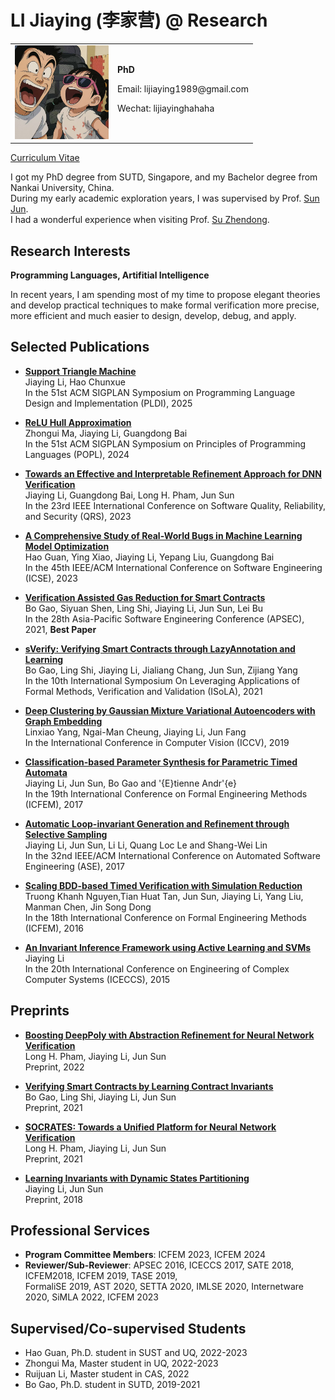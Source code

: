 # LI Jiaying (李家营) @ Research
<table width="60%" border="0" cellpadding="0">
<tr valigh="top" aligh="left">
<td><IMG SRC="./photos/bigmouth.jpg" width="150"><br></td>
<td>
<div>
<b>PhD </b> <BR> 
<P>Email: lijiaying1989@gmail.com<BR>
<P>Wechat: lijiayinghahaha<BR>
</div>
</td>
</tr>
</table>

[Curriculum Vitae](http://lijiaying.github.io/cv/cv_en_2023_11.pdf)

I got my PhD degree from SUTD, Singapore, and my Bachelor degree from Nankai University, China.  
During my early academic exploration years, I was supervised by Prof. [Sun Jun](http://sunjun.site/).  
I had a wonderful experience when visiting Prof. [Su Zhendong](https://people.inf.ethz.ch/suz/).


## Research Interests
**Programming Languages, Artifitial Intelligence**

In recent years, I am spending most of my time to propose elegant theories and develop practical techniques 
to make formal verification more precise, more efficient and much easier to design, develop, debug, and apply.



## Selected Publications

- [**Support Triangle Machine**](http://lijiaying.github.io/papers/pldi25_stm.pdf)   
Jiaying Li, Hao Chunxue  
In the 51st ACM SIGPLAN Symposium on Programming Language Design and Implementation (PLDI), 2025


- [**ReLU Hull Approximation**](http://lijiaying.github.io/papers/popl24_wralu.pdf)   
Zhongui Ma, Jiaying Li, Guangdong Bai  
In the 51st ACM SIGPLAN Symposium on Principles of Programming Languages (POPL), 2024


- [**Towards an Effective and Interpretable Refinement Approach for DNN Verification**](http://lijiaying.github.io/papers/qrs23_Surgeon.pdf)  
Jiaying Li, Guangdong Bai, Long H. Pham, Jun Sun  
In the 23rd IEEE International Conference on Software Quality, Reliability, and Security (QRS), 2023 


- [**A Comprehensive Study of Real-World Bugs in Machine Learning Model Optimization**](http://lijiaying.github.io/papers/icse23_MOB.pdf)  
Hao Guan, Ying Xiao, Jiaying Li, Yepang Liu, Guangdong Bai  
In the 45th IEEE/ACM International Conference on Software Engineering (ICSE), 2023 


- [**Verification Assisted Gas Reduction for Smart Contracts**](http://lijiaying.github.io/papers/apsec21_sOptimize.pdf)  
Bo Gao, Siyuan Shen, Ling Shi, Jiaying Li, Jun Sun, Lei Bu  
In the 28th Asia-Pacific Software Engineering Conference (APSEC), 2021, **Best Paper**


- [**sVerify: Verifying Smart Contracts through LazyAnnotation and Learning**](http://lijiaying.github.io/papers/isola21_sVerify.pdf)   
Bo Gao, Ling Shi, Jiaying Li, Jialiang Chang, Jun Sun, Zijiang Yang  
In the 10th International Symposium On Leveraging Applications of Formal Methods, Verification and Validation (ISoLA), 2021


- [**Deep Clustering by Gaussian Mixture Variational Autoencoders with Graph Embedding**](http://lijiaying.github.io/papers/iccv19.pdf)  
Linxiao Yang, Ngai-Man Cheung, Jiaying Li, Jun Fang  
In the International Conference in Computer Vision (ICCV), 2019 


- [**Classification-based Parameter Synthesis for Parametric Timed Automata**](http://lijiaying.github.io/papers/icfem17.pdf)  
Jiaying Li, Jun Sun, Bo Gao and \'{E}tienne Andr\'{e}  
In the 19th International Conference on Formal Engineering Methods (ICFEM), 2017


- [**Automatic Loop-invariant Generation and Refinement through Selective Sampling**](http://lijiaying.github.io/papers/ase17_zilu.pdf)  
Jiaying Li, Jun Sun, Li Li, Quang Loc Le and Shang-Wei Lin  
In the 32nd IEEE/ACM International Conference on Automated Software Engineering (ASE), 2017


- [**Scaling BDD-based Timed Verification with Simulation Reduction**](http://lijiaying.github.io/papers/icfem16.pdf)  
Truong Khanh Nguyen,Tian Huat Tan, Jun Sun, Jiaying Li, Yang Liu, Manman Chen, Jin Song Dong  
In the 18th International Conference on Formal Engineering Methods (ICFEM), 2016


- [**An Invariant Inference Framework using Active Learning and SVMs**](http://lijiaying.github.io/papers/iceccs15.pdf)  
Jiaying Li  
In the 20th International Conference on Engineering of Complex Computer Systems (ICECCS), 2015 



## Preprints
- [**Boosting DeepPoly with Abstraction Refinement for Neural Network Verification**](http://jiaying.li/papers/preprint22_deeppoly_refine.pdf)  
Long H. Pham, Jiaying Li, Jun Sun   
Preprint, 2022


- [**Verifying Smart Contracts by Learning Contract Invariants**](http://lijiaying.github.io/papers/preprint21_xVerify.pdf)   
Bo Gao, Ling Shi, Jiaying Li, Jun Sun   
Preprint, 2021


- [**SOCRATES: Towards a Unified Platform for Neural Network Verification**](http://jiaying.li/papers/preprint21_socrates.pdf)  
Long H. Pham, Jiaying Li, Jun Sun   
Preprint, 2021


- [**Learning Invariants with Dynamic States Partitioning**](http://lijiaying.github.io/papers/preprint18_zimu.pdf)  
Jiaying Li, Jun Sun  
Preprint, 2018



## Professional Services
- **Program Committee Members**: ICFEM 2023, ICFEM 2024
- **Reviewer/Sub-Reviewer**: APSEC 2016, ICECCS 2017, SATE 2018, ICFEM2018, ICFEM 2019, TASE 2019,   
FormaliSE 2019, AST 2020, SETTA 2020, IMLSE 2020, Internetware 2020, SiMLA 2022, ICFEM 2023



## Supervised/Co-supervised Students
- Hao Guan, Ph.D. student in SUST and UQ, 2022-2023
- Zhongui Ma, Master student in UQ, 2022-2023
- Ruijuan Li, Master student in CAS, 2022
- Bo Gao, Ph.D. student in SUTD, 2019-2021 

